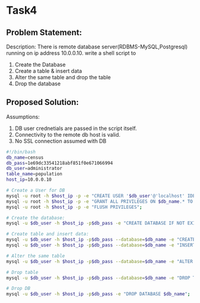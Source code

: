 # Task4

## Problem Statement:
Description: There is remote database server(RDBMS-MySQL,Postgresql) running on ip address 10.0.0.10.
write a shell script to
1. Create the Database
2. Create a table & insert data
3. Alter the same table and drop the table
4. Drop the database

## Proposed Solution:
Assumptions:
1. DB user crednetials are passed in the script itself.
2. Connectivity to the remote db host is valid.
3. No SSL connection assumed with DB


```sh
#!/bin/bash
db_name=census
db_pass=1e69dc33541218abf851f0e671066994
db_user=administrator
table_name=population
host_ip=10.0.0.10

# Create a User for DB
mysql -u root -h $host_ip -p -e "CREATE USER '$db_user'@'localhost' IDENTIFIED BY '$db_pass'";
mysql -u root -h $host_ip -p -e "GRANT ALL PRIVILEGES ON $db_name.* TO '$db_user'@'localhost' IDENTIFIED BY '$db_pass'";
mysql -u root -h $host_ip -p -e "FLUSH PRIVILEGES";

# Create the database:
mysql -u $db_user -h $host_ip -p$db_pass -e "CREATE DATABASE IF NOT EXISTS $db_name";

# Create table and insert data:
mysql -u $db_user -h $host_ip -p$db_pass --database=$db_name -e "CREATE TABLE IF NOT EXISTS $table_name ( age smallint, name varchar(20) not null, city varchar(30))";
mysql -u $db_user -h $host_ip -p$db_pass --database=$db_name -e "INSERT INTO $table_name ( age, name, city ) VALUES ( 30, 'John Doe', 'Kolkata' ), ( 46, 'Riki Marsh', 'Mumbai' )";

# Alter the same table
mysql -u $db_user -h $host_ip -p$db_pass --database=$db_name -e "ALTER TABLE $table_name ADD email varchar(255)";

# Drop table
mysql -u $db_user -h $host_ip -p$db_pass --database=$db_name -e "DROP TABLE $table_name";

# Drop DB
mysql -u $db_user -h $host_ip -p$db_pass -e "DROP DATABASE $db_name";
```
